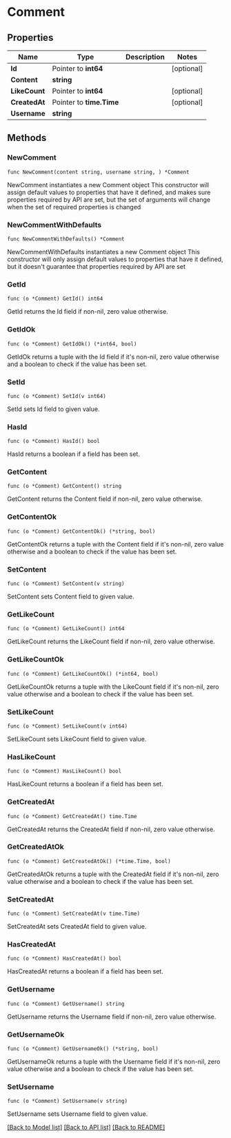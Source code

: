 # Comment

## Properties

Name | Type | Description | Notes
------------ | ------------- | ------------- | -------------
**Id** | Pointer to **int64** |  | [optional] 
**Content** | **string** |  | 
**LikeCount** | Pointer to **int64** |  | [optional] 
**CreatedAt** | Pointer to **time.Time** |  | [optional] 
**Username** | **string** |  | 

## Methods

### NewComment

`func NewComment(content string, username string, ) *Comment`

NewComment instantiates a new Comment object
This constructor will assign default values to properties that have it defined,
and makes sure properties required by API are set, but the set of arguments
will change when the set of required properties is changed

### NewCommentWithDefaults

`func NewCommentWithDefaults() *Comment`

NewCommentWithDefaults instantiates a new Comment object
This constructor will only assign default values to properties that have it defined,
but it doesn't guarantee that properties required by API are set

### GetId

`func (o *Comment) GetId() int64`

GetId returns the Id field if non-nil, zero value otherwise.

### GetIdOk

`func (o *Comment) GetIdOk() (*int64, bool)`

GetIdOk returns a tuple with the Id field if it's non-nil, zero value otherwise
and a boolean to check if the value has been set.

### SetId

`func (o *Comment) SetId(v int64)`

SetId sets Id field to given value.

### HasId

`func (o *Comment) HasId() bool`

HasId returns a boolean if a field has been set.

### GetContent

`func (o *Comment) GetContent() string`

GetContent returns the Content field if non-nil, zero value otherwise.

### GetContentOk

`func (o *Comment) GetContentOk() (*string, bool)`

GetContentOk returns a tuple with the Content field if it's non-nil, zero value otherwise
and a boolean to check if the value has been set.

### SetContent

`func (o *Comment) SetContent(v string)`

SetContent sets Content field to given value.


### GetLikeCount

`func (o *Comment) GetLikeCount() int64`

GetLikeCount returns the LikeCount field if non-nil, zero value otherwise.

### GetLikeCountOk

`func (o *Comment) GetLikeCountOk() (*int64, bool)`

GetLikeCountOk returns a tuple with the LikeCount field if it's non-nil, zero value otherwise
and a boolean to check if the value has been set.

### SetLikeCount

`func (o *Comment) SetLikeCount(v int64)`

SetLikeCount sets LikeCount field to given value.

### HasLikeCount

`func (o *Comment) HasLikeCount() bool`

HasLikeCount returns a boolean if a field has been set.

### GetCreatedAt

`func (o *Comment) GetCreatedAt() time.Time`

GetCreatedAt returns the CreatedAt field if non-nil, zero value otherwise.

### GetCreatedAtOk

`func (o *Comment) GetCreatedAtOk() (*time.Time, bool)`

GetCreatedAtOk returns a tuple with the CreatedAt field if it's non-nil, zero value otherwise
and a boolean to check if the value has been set.

### SetCreatedAt

`func (o *Comment) SetCreatedAt(v time.Time)`

SetCreatedAt sets CreatedAt field to given value.

### HasCreatedAt

`func (o *Comment) HasCreatedAt() bool`

HasCreatedAt returns a boolean if a field has been set.

### GetUsername

`func (o *Comment) GetUsername() string`

GetUsername returns the Username field if non-nil, zero value otherwise.

### GetUsernameOk

`func (o *Comment) GetUsernameOk() (*string, bool)`

GetUsernameOk returns a tuple with the Username field if it's non-nil, zero value otherwise
and a boolean to check if the value has been set.

### SetUsername

`func (o *Comment) SetUsername(v string)`

SetUsername sets Username field to given value.



[[Back to Model list]](../README.md#documentation-for-models) [[Back to API list]](../README.md#documentation-for-api-endpoints) [[Back to README]](../README.md)


